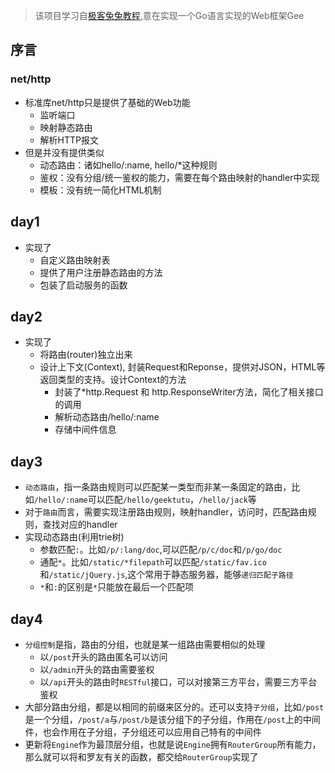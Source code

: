 >该项目学习自[极客兔兔教程](https://geektutu.com/post/gee.html),意在实现一个Go语言实现的Web框架Gee

## 序言
### net/http
- 标准库net/http只是提供了基础的Web功能
    - 监听端口
    - 映射静态路由
    - 解析HTTP报文
- 但是并没有提供类似    
    - 动态路由：诸如hello/:name, hello/*这种规则
    - 鉴权：没有分组/统一鉴权的能力，需要在每个路由映射的handler中实现
    - 模板：没有统一简化HTML机制
## day1
- 实现了
    - 自定义路由映射表
    - 提供了用户注册静态路由的方法
    - 包装了启动服务的函数
## day2
- 实现了
    - 将路由(router)独立出来
    - 设计上下文(Context), 封装Request和Reponse，提供对JSON，HTML等返回类型的支持。设计Context的方法
        - 封装了*http.Request 和 http.ResponseWriter方法，简化了相关接口的调用
        - 解析动态路由/hello/:name
        - 存储中间件信息
## day3
- `动态路由`，指一条路由规则可以匹配某一类型而非某一条固定的路由，比如`/hello/:name`可以匹配`/hello/geektutu`，`/hello/jack`等
- 对于`路由`而言，需要实现注册路由规则，映射handler，访问时，匹配路由规则，查找对应的handler
- 实现动态路由(利用trie树)
    - 参数匹配`:`。比如`/p/:lang/doc`,可以匹配`/p/c/doc`和`/p/go/doc`
    - 通配`*`。比如`/static/*filepath`可以匹配`/static/fav.ico`和`/static/jQuery.js`,这个常用于静态服务器，能够`递归匹配子路径`
    - `*`和`:`的区别是`*`只能放在最后一个匹配项
## day4
- `分组控制`是指，路由的分组，也就是某一组路由需要相似的处理
    - 以`/post`开头的路由匿名可以访问
    - 以`/admin`开头的路由需要鉴权
    - 以`/api`开头的路由时`RESTful`接口，可以对接第三方平台，需要三方平台鉴权
- 大部分路由分组，都是以相同的前缀来区分的。还可以支持`子分组`，比如`/post`是一个分组，`/post/a`与`/post/b`是该分组下的子分组，作用在`/post`上的中间件，也会作用在子分组，子分组还可以应用自己特有的中间件
- 更新将`Engine`作为最顶层分组，也就是说`Engine`拥有`RouterGroup`所有能力，那么就可以将和罗友有关的函数，都交给`RouterGroup`实现了